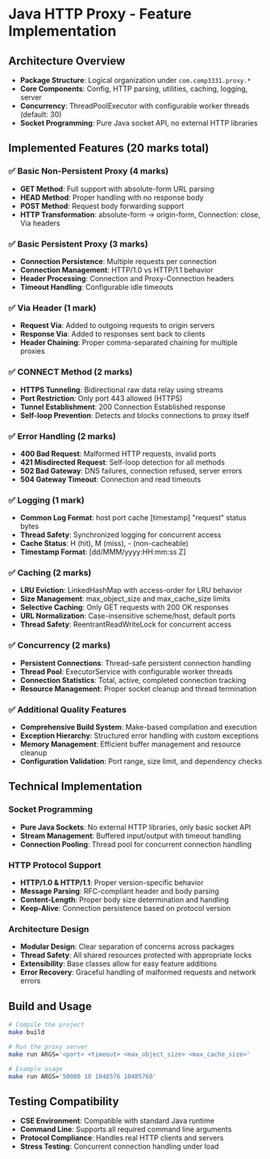 # Java HTTP Proxy - Feature Implementation

## Architecture Overview
- **Package Structure**: Logical organization under `com.comp3331.proxy.*`
- **Core Components**: Config, HTTP parsing, utilities, caching, logging, server
- **Concurrency**: ThreadPoolExecutor with configurable worker threads (default: 30)
- **Socket Programming**: Pure Java socket API, no external HTTP libraries

## Implemented Features (20 marks total)

### ✅ Basic Non-Persistent Proxy (4 marks)
- **GET Method**: Full support with absolute-form URL parsing
- **HEAD Method**: Proper handling with no response body
- **POST Method**: Request body forwarding support
- **HTTP Transformation**: absolute-form → origin-form, Connection: close, Via headers

### ✅ Basic Persistent Proxy (3 marks)
- **Connection Persistence**: Multiple requests per connection
- **Connection Management**: HTTP/1.0 vs HTTP/1.1 behavior
- **Header Processing**: Connection and Proxy-Connection headers
- **Timeout Handling**: Configurable idle timeouts

### ✅ Via Header (1 mark)
- **Request Via**: Added to outgoing requests to origin servers
- **Response Via**: Added to responses sent back to clients
- **Header Chaining**: Proper comma-separated chaining for multiple proxies

### ✅ CONNECT Method (2 marks)
- **HTTPS Tunneling**: Bidirectional raw data relay using streams
- **Port Restriction**: Only port 443 allowed (HTTPS)
- **Tunnel Establishment**: 200 Connection Established response
- **Self-loop Prevention**: Detects and blocks connections to proxy itself

### ✅ Error Handling (2 marks)
- **400 Bad Request**: Malformed HTTP requests, invalid ports
- **421 Misdirected Request**: Self-loop detection for all methods
- **502 Bad Gateway**: DNS failures, connection refused, server errors
- **504 Gateway Timeout**: Connection and read timeouts

### ✅ Logging (1 mark)
- **Common Log Format**: host port cache [timestamp] "request" status bytes
- **Thread Safety**: Synchronized logging for concurrent access
- **Cache Status**: H (hit), M (miss), - (non-cacheable)
- **Timestamp Format**: [dd/MMM/yyyy:HH:mm:ss Z]

### ✅ Caching (2 marks)
- **LRU Eviction**: LinkedHashMap with access-order for LRU behavior
- **Size Management**: max_object_size and max_cache_size limits
- **Selective Caching**: Only GET requests with 200 OK responses
- **URL Normalization**: Case-insensitive scheme/host, default ports
- **Thread Safety**: ReentrantReadWriteLock for concurrent access

### ✅ Concurrency (2 marks)
- **Persistent Connections**: Thread-safe persistent connection handling
- **Thread Pool**: ExecutorService with configurable worker threads
- **Connection Statistics**: Total, active, completed connection tracking
- **Resource Management**: Proper socket cleanup and thread termination

### ✅ Additional Quality Features
- **Comprehensive Build System**: Make-based compilation and execution
- **Exception Hierarchy**: Structured error handling with custom exceptions
- **Memory Management**: Efficient buffer management and resource cleanup
- **Configuration Validation**: Port range, size limit, and dependency checks

## Technical Implementation

### Socket Programming
- **Pure Java Sockets**: No external HTTP libraries, only basic socket API
- **Stream Management**: Buffered input/output with timeout handling
- **Connection Pooling**: Thread pool for concurrent connection handling

### HTTP Protocol Support
- **HTTP/1.0 & HTTP/1.1**: Proper version-specific behavior
- **Message Parsing**: RFC-compliant header and body parsing
- **Content-Length**: Proper body size determination and handling
- **Keep-Alive**: Connection persistence based on protocol version

### Architecture Design
- **Modular Design**: Clear separation of concerns across packages
- **Thread Safety**: All shared resources protected with appropriate locks
- **Extensibility**: Base classes allow for easy feature additions
- **Error Recovery**: Graceful handling of malformed requests and network errors

## Build and Usage

```bash
# Compile the project
make build

# Run the proxy server
make run ARGS='<port> <timeout> <max_object_size> <max_cache_size>'

# Example usage
make run ARGS='50000 10 1048576 10485760'
```

## Testing Compatibility
- **CSE Environment**: Compatible with standard Java runtime
- **Command Line**: Supports all required command line arguments
- **Protocol Compliance**: Handles real HTTP clients and servers
- **Stress Testing**: Concurrent connection handling under load